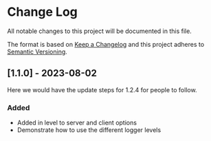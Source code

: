 # Change Log
All notable changes to this project will be documented in this file.

The format is based on [Keep a Changelog](http://keepachangelog.com/)
and this project adheres to [Semantic Versioning](http://semver.org/).


## [1.1.0] - 2023-08-02

Here we would have the update steps for 1.2.4 for people to follow.

### Added
* Added in level to server and client options
* Demonstrate how to use the different logger levels
